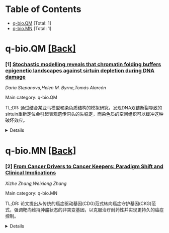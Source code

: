 <div id=toc></div>

# Table of Contents

- [q-bio.QM](#q-bio.QM) [Total: 1]
- [q-bio.MN](#q-bio.MN) [Total: 1]


<div id='q-bio.QM'></div>

# q-bio.QM [[Back]](#toc)

### [1] [Stochastic modelling reveals that chromatin folding buffers epigenetic landscapes against sirtuin depletion during DNA damage](https://arxiv.org/abs/2508.16548)
*Daria Stepanova,Helen M. Byrne,Tomás Alarcón*

Main category: q-bio.QM

TL;DR: 通过结合某亚马模型和染色质结构的模拟研究，发现DNA双链断裂导致的sirtuin重新定位会引起表观遗传洞头的失稳定，而染色质的空间组织可以缓冲这种破坏效应。


<details>
  <summary>Details</summary>
Motivation: 表观遗传洞头在维持细胞身份和组织稳态中至关重要，但它们对毒性基因组压力如DNA双链断裂的响应仍不完全明了。

Method: 使用随机模型模拟组系脚修漏头动态并结合染色质结构，研究sirtuin置换导致的表观遗传洞头失稳定机制。

Result: 模拟结果重现了sirtuin重新定位导致表观遗传洞头消体的实验发现，显示结果取决于酶水平和染色质几何结构，具有长程接触域的区域更容易抵御失稳定。

Conclusion: 染色质折叠结构可以缓冲细胞酶重新定位的影响，为维持压力下表观遗传洞头完整性提供了结构机制。

Abstract: Epigenetic landscapes, represented by patterns of chemical modifications on
histone tails, are essential for maintaining cell identity and tissue
homeostasis. These landscapes are shaped by multiple factors, including local
biochemical signals and the three-dimensional organisation of chromatin.
However, their response to genomic stress, such as DNA double-strand breaks
(DSBs), remains incompletely understood. Here, we use a stochastic model of
histone modification dynamics integrated with chromatin architecture to
investigate how local depletion of sirtuins, histone deacetylases involved in
DSB repair, destabilises epigenetic patterns. Our simulations recapitulate
experimental findings in which sirtuin relocalisation to DSB sites leads to the
epigenetic erosion and suggest that the resulting landscape depends on enzyme
levels and chromatin geometry. Importantly, chromatin regions with large
domains of long-range contacts are more resilient to epigenetic
destabilisation. These findings suggest that chromatin folding can buffer
against relocation of histone-modifying enzymes, highlighting a structural
mechanism for preserving epigenetic integrity under stress.

</details>


<div id='q-bio.MN'></div>

# q-bio.MN [[Back]](#toc)

### [2] [From Cancer Drivers to Cancer Keepers: Paradigm Shift and Clinical Implications](https://arxiv.org/abs/2508.16128)
*Xizhe Zhang,Weixiong Zhang*

Main category: q-bio.MN

TL;DR: 论文提出从传统的癌症驱动基因(CDG)范式转向癌症守护基因(CKG)范式，强调靶向维持肿瘤状态的非突变基因，以克服治疗耐药性并实现更持久的癌症控制。


<details>
  <summary>Details</summary>
Motivation: 传统驱动基因范式存在局限性：广泛出现的治疗耐药性、健康组织中存在驱动突变、许多肿瘤缺乏可识别驱动基因，需要转向系统层面的癌症理解。

Method: 采用网络可控性视角，引入癌症守护基因(CKG)概念，关注维持肿瘤状态的关键基因，包括DNA损伤应答、蛋白质稳态和代谢等过程相关基因。

Result: 提出了基于CKG的癌症治疗新范式，强调靶向非驱动但维持肿瘤状态的基因，这代表精准肿瘤学的关键演进。

Conclusion: 靶向维持肿瘤脆弱性的非驱动CKG基因是克服治疗挑战、实现更持久癌症控制的有前景策略，标志着向旨在瓦解维持恶性肿瘤网络的疗法转变。

Abstract: Cancer research has traditionally focused on identifying driver genes, those
with mutations that initiate tumorigenesis. The Cancer Driver Gene (CDG)
paradigm, further supported by the observation of oncogene addiction in tumors,
has successfully guided the development of targeted therapies. However, the
limitations of this driver-centric view, highlighted by the broad emergence of
frequent therapeutic resistance, the presence of driver mutations in healthy
tissues or individuals, and the lack of identifiable drivers in many tumors,
call for a shift in perspective and clinical practice. The latest network
controllability perspective on cancer cells introduced the concept of Cancer
Keeper Genes (CKGs) and a CKG-based paradigm for cancer therapeutics. The new
concept encompasses the concept of non-oncogene addiction, emphasizing reliance
on non-mutated pathways crucial for maintaining oncogenic cellular states.
Here, we explore the transition towards a system-level understanding of cancer
based on the CKG paradigm, emphasizing the essential role of genes required for
tumor maintenance, irrespective of their initiating function or mutational
capacity. We discuss clinical implications of this paradigm shift, highlighting
the progress made so far and potential of targeting non-driver CKGs, genes
involved in processes like DNA damage response, proteostasis, and metabolism,
as a promising strategy to overcome therapeutic challenges and achieve more
durable cancer control. Targeting these maintenance vulnerabilities represents
a critical evolution in precision oncology, moving towards therapies designed
to dismantle the networks sustaining malignancies.

</details>
